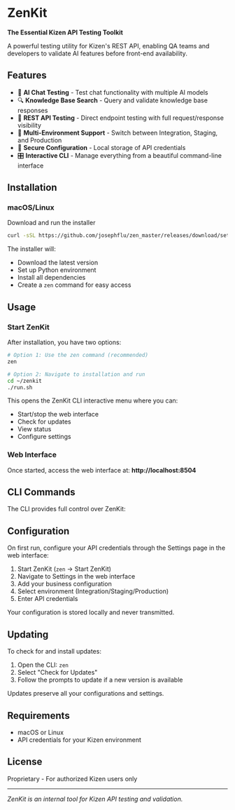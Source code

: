 # ZenKit

**The Essential Kizen API Testing Toolkit**

A powerful testing utility for Kizen's REST API, enabling QA teams and developers to validate AI features before front-end availability.

## Features

- 🤖 **AI Chat Testing** - Test chat functionality with multiple AI models
- 🔍 **Knowledge Base Search** - Query and validate knowledge base responses
- 🔌 **REST API Testing** - Direct endpoint testing with full request/response visibility
- 🏢 **Multi-Environment Support** - Switch between Integration, Staging, and Production
- 🔐 **Secure Configuration** - Local storage of API credentials
- 🎛️ **Interactive CLI** - Manage everything from a beautiful command-line interface

## Installation

### macOS/Linux
Download and run the installer
```bash
curl -sSL https://github.com/josephflu/zen_master/releases/download/setup/zen_setup.sh | bash
```

The installer will:
- Download the latest version
- Set up Python environment
- Install all dependencies
- Create a `zen` command for easy access

## Usage

### Start ZenKit

After installation, you have two options:

```bash
# Option 1: Use the zen command (recommended)
zen

# Option 2: Navigate to installation and run
cd ~/zenkit
./run.sh
```

This opens the ZenKit CLI interactive menu where you can:
- Start/stop the web interface
- Check for updates
- View status
- Configure settings

### Web Interface

Once started, access the web interface at: **http://localhost:8504**

## CLI Commands

The CLI provides full control over ZenKit:


## Configuration

On first run, configure your API credentials through the Settings page in the web interface:

1. Start ZenKit (`zen` → Start ZenKit)
2. Navigate to Settings in the web interface
3. Add your business configuration
4. Select environment (Integration/Staging/Production)
5. Enter API credentials

Your configuration is stored locally and never transmitted.

## Updating

To check for and install updates:

1. Open the CLI: `zen`
2. Select "Check for Updates"
3. Follow the prompts to update if a new version is available

Updates preserve all your configurations and settings.

## Requirements

- macOS or Linux
- API credentials for your Kizen environment


## License

Proprietary - For authorized Kizen users only

---

*ZenKit is an internal tool for Kizen API testing and validation.*
